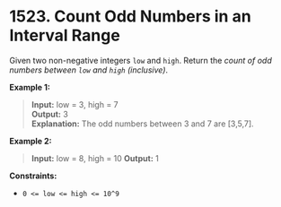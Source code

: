 # 1523. Count Odd Numbers in an Interval Range

Given two non-negative integers `low` and `high`. Return the *count of odd numbers between `low` and `high` (inclusive)*.

**Example 1:**  
> **Input:** low = 3, high = 7  
> **Output:** 3  
> **Explanation:** The odd numbers between 3 and 7 are [3,5,7].

**Example 2:**
> **Input:** low = 8, high = 10 
> **Output:** 1


**Constraints:**
* `0 <= low <= high <= 10^9`
